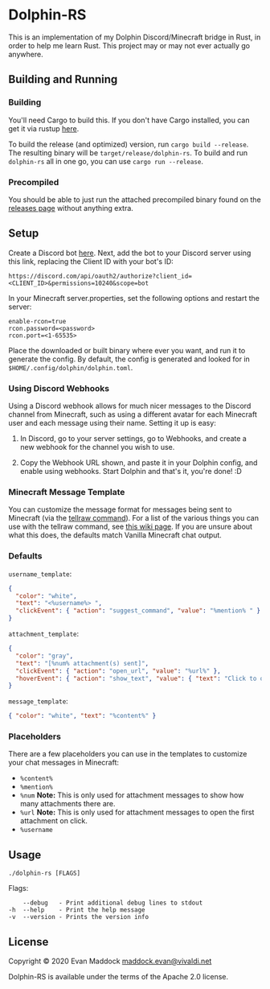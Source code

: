 # Dolphin-RS

This is an implementation of my Dolphin Discord/Minecraft bridge in Rust, in order to help me learn Rust. This project may or may not ever actually go anywhere.

## Building and Running

### Building

You'll need Cargo to build this. If you don't have Cargo installed, you can get it via rustup [here](https://rustup.rs).

To build the release (and optimized) version, run `cargo build --release`. The resulting binary will be `target/release/dolphin-rs`. To build and run `dolphin-rs` all in one go, you can use `cargo run --release`.

### Precompiled

You should be able to just run the attached precompiled binary found on the [releases page](https://github.com/EbonJaeger/dolphin-rs/releases) without anything extra.

## Setup

Create a Discord bot [here](https://discordapp.com/developers/applications/me). Next, add the bot to your Discord server using this link, replacing the Client ID with your bot's ID:

```
https://discord.com/api/oauth2/authorize?client_id=<CLIENT_ID>&permissions=10240&scope=bot
```

In your Minecraft server.properties, set the following options and restart the server:

```
enable-rcon=true
rcon.password=<password>
rcon.port=<1-65535>
```

Place the downloaded or built binary where ever you want, and run it to generate the config. By default, the config is generated and looked for in `$HOME/.config/dolphin/dolphin.toml`.

### Using Discord Webhooks

Using a Discord webhook allows for much nicer messages to the Discord channel from Minecraft, such as using a different avatar for each Minecraft user and each message using their name. Setting it up is easy:

1. In Discord, go to your server settings, go to Webhooks, and create a new webhook for the channel you wish to use.

2. Copy the Webhook URL shown, and paste it in your Dolphin config, and enable using webhooks. Start Dolphin and that's it, you're done! :D

### Minecraft Message Template

You can customize the message format for messages being sent to Minecraft (via the [tellraw command](https://minecraft.gamepedia.com/Commands/tellraw)). For a list of the various things you can use with the tellraw command, see [this wiki page](https://minecraft.gamepedia.com/Raw_JSON_text_format#Java_Edition). If you are unsure about what this does, the defaults match Vanilla Minecraft chat output.

### Defaults

`username_template`:

```json
{
  "color": "white",
  "text": "<%username%> ",
  "clickEvent": { "action": "suggest_command", "value": "%mention% " }
}
```

`attachment_template`:

```json
{
  "color": "gray",
  "text": "[%num% attachment(s) sent]",
  "clickEvent": { "action": "open_url", "value": "%url%" },
  "hoverEvent": { "action": "show_text", "value": { "text": "Click to open" } }
}
```

`message_template`:

```json
{ "color": "white", "text": "%content%" }
```

### Placeholders

There are a few placeholders you can use in the templates to customize your chat messages in Minecraft:

- `%content%`
- `%mention%`
- `%num` **Note:** This is only used for attachment messages to show how many attachments there are.
- `%url` **Note:** This is only used for attachment messages to open the first attachment on click.
- `%username`

## Usage

```
./dolphin-rs [FLAGS]
```

Flags:

```
    --debug   - Print additional debug lines to stdout
-h  --help    - Print the help message
-v  --version - Prints the version info
```

## License

Copyright &copy; 2020 Evan Maddock <maddock.evan@vivaldi.net>

Dolphin-RS is available under the terms of the Apache 2.0 license.
